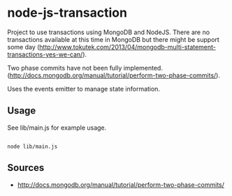 node-js-transaction
===================

Project to use transactions using MongoDB and NodeJS. There are no transactions available at this time in MongoDB but
there might be support some day (http://www.tokutek.com/2013/04/mongodb-multi-statement-transactions-yes-we-can/).

Two phase commits have not been fully implemented. (http://docs.mongodb.org/manual/tutorial/perform-two-phase-commits/).

Uses the events emitter to manage state information.

## Usage
See lib/main.js for example usage.

<pre><code>
node lib/main.js
</code></pre>

## Sources
* http://docs.mongodb.org/manual/tutorial/perform-two-phase-commits/